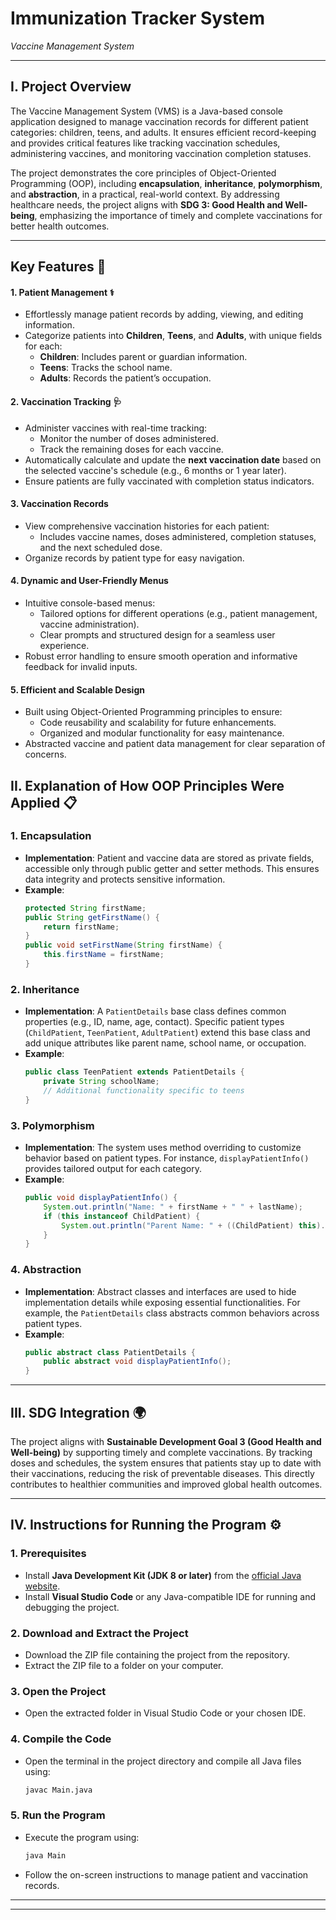 # Immunization Tracker System
   *Vaccine Management System*
   
   ---
## I. Project Overview

The Vaccine Management System (VMS) is a Java-based console application designed to manage vaccination records for different patient categories: children, teens, and adults. It ensures efficient record-keeping and provides critical features like tracking vaccination schedules, administering vaccines, and monitoring vaccination completion statuses.

The project demonstrates the core principles of Object-Oriented Programming (OOP), including **encapsulation**, **inheritance**, **polymorphism**, and **abstraction**, in a practical, real-world context. By addressing healthcare needs, the project aligns with **SDG 3: Good Health and Well-being**, emphasizing the importance of timely and complete vaccinations for better health outcomes.

---

## Key Features 🚀

#### 1. **Patient Management**  ⚕️
   - Effortlessly manage patient records by adding, viewing, and editing information.
   - Categorize patients into **Children**, **Teens**, and **Adults**, with unique fields for each:
     - **Children**: Includes parent or guardian information.
     - **Teens**: Tracks the school name.
     - **Adults**: Records the patient’s occupation.

#### 2. **Vaccination Tracking** 🩺
   - Administer vaccines with real-time tracking:
     - Monitor the number of doses administered.
     - Track the remaining doses for each vaccine.
   - Automatically calculate and update the **next vaccination date** based on the selected vaccine's schedule (e.g., 6 months or 1 year later).
   - Ensure patients are fully vaccinated with completion status indicators.

#### 3. **Vaccination Records**
   - View comprehensive vaccination histories for each patient:
     - Includes vaccine names, doses administered, completion statuses, and the next scheduled dose.
   - Organize records by patient type for easy navigation.

#### 4. **Dynamic and User-Friendly Menus**
   - Intuitive console-based menus:
     - Tailored options for different operations (e.g., patient management, vaccine administration).
     - Clear prompts and structured design for a seamless user experience.
   - Robust error handling to ensure smooth operation and informative feedback for invalid inputs.

#### 5. **Efficient and Scalable Design**
   - Built using Object-Oriented Programming principles to ensure:
     - Code reusability and scalability for future enhancements.
     - Organized and modular functionality for easy maintenance.
   - Abstracted vaccine and patient data management for clear separation of concerns.

## II. Explanation of How OOP Principles Were Applied 📋

### 1. **Encapsulation**
   - **Implementation**: Patient and vaccine data are stored as private fields, accessible only through public getter and setter methods. This ensures data integrity and protects sensitive information.
   - **Example**: 
     ```java
     protected String firstName;
     public String getFirstName() {
         return firstName;
     }
     public void setFirstName(String firstName) {
         this.firstName = firstName;
     }
     ```

### 2. **Inheritance**
   - **Implementation**: A `PatientDetails` base class defines common properties (e.g., ID, name, age, contact). Specific patient types (`ChildPatient`, `TeenPatient`, `AdultPatient`) extend this base class and add unique attributes like parent name, school name, or occupation.
   - **Example**: 
     ```java
     public class TeenPatient extends PatientDetails {
         private String schoolName;
         // Additional functionality specific to teens
     }
     ```

### 3. **Polymorphism**
   - **Implementation**: The system uses method overriding to customize behavior based on patient types. For instance, `displayPatientInfo()` provides tailored output for each category.
   - **Example**:
     ```java
     public void displayPatientInfo() {
         System.out.println("Name: " + firstName + " " + lastName);
         if (this instanceof ChildPatient) {
             System.out.println("Parent Name: " + ((ChildPatient) this).getParentName());
         }
     }
     ```

### 4. **Abstraction**
   - **Implementation**: Abstract classes and interfaces are used to hide implementation details while exposing essential functionalities. For example, the `PatientDetails` class abstracts common behaviors across patient types.
   - **Example**:
     ```java
     public abstract class PatientDetails {
         public abstract void displayPatientInfo();
     }
     ```

---

## III. SDG Integration 🌍

The project aligns with **Sustainable Development Goal 3 (Good Health and Well-being)** by supporting timely and complete vaccinations. By tracking doses and schedules, the system ensures that patients stay up to date with their vaccinations, reducing the risk of preventable diseases. This directly contributes to healthier communities and improved global health outcomes.

---

## IV. Instructions for Running the Program ⚙️

### 1. Prerequisites
   - Install **Java Development Kit (JDK 8 or later)** from the [official Java website](https://www.oracle.com/java/technologies/javase-downloads.html).
   - Install **Visual Studio Code** or any Java-compatible IDE for running and debugging the project.

### 2. Download and Extract the Project
   - Download the ZIP file containing the project from the repository.
   - Extract the ZIP file to a folder on your computer.

### 3. Open the Project
   - Open the extracted folder in Visual Studio Code or your chosen IDE.

### 4. Compile the Code
   - Open the terminal in the project directory and compile all Java files using:
     ```bash
     javac Main.java
     ```

### 5. Run the Program
   - Execute the program using:
     ```bash
     java Main
     ```

   - Follow the on-screen instructions to manage patient and vaccination records.

---

---

